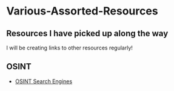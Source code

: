 # Various-Assorted-Resources
Resources I have picked up along the way
----
I will be creating links to other resources regularly!

## OSINT
- [OSINT Search Engines](https://github.com/networkaustin/Various-Assorted-Resources/blob/main/OSINT%20Search%20Engines.md)

